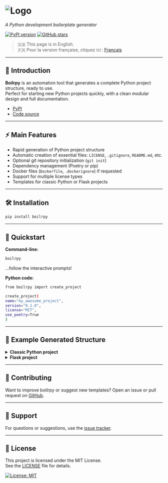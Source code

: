 # ![Logo](https://wesy.fr/img/logo-no-background.svg)

_A Python development boilerplate generator_

[![PyPI version](https://badge.fury.io/py/boilrpy.svg)](https://pypi.org/project/boilrpy/)
[![GitHub stars](https://img.shields.io/github/stars/tabodino/boilrpy?style=social)](https://github.com/tabodino/boilrpy)

> 🇬🇧 This page is in English.  
> 🇫🇷 Pour la version française, cliquez ici : [Français](fr/index.md)

---
## 🚀 Introduction

**Boilrpy** is an automation tool that generates a complete Python project structure, ready to use.  
Perfect for starting new Python projects quickly, with a clean modular design and full documentation.

- [PyPI](https://pypi.org/project/boilrpy/)
- [Code source](https://github.com/tabodino/boilrpy)

---

## ⚡ Main Features

- Rapid generation of Python project structure
- Automatic creation of essential files: `LICENSE`, `.gitignore`, `README.md`, etc.
- Optional git repository initialization (`git init`)
- Dependency management (Poetry or pip)
- Docker files (`Dockerfile`, `.dockerignore`) if requested
- Support for multiple license types
- Templates for classic Python or Flask projects

---

## 🛠️ Installation

```bash
pip install boilrpy
```

---

## 🚦 Quickstart

**Command-line:**

```bash
boilrpy
```
...follow the interactive prompts!

**Python code:**

```bash
from boilrpy import create_project

create_project(
name="my_awesome_project",
version="0.1.0",
license="MIT",
use_poetry=True
)
```

---

## 📁 Example Generated Structure

<details>
<summary><b>Classic Python project</b></summary>

```
your_project/
├── Dockerfile (if requested)
├── .dockerignore (if requested)
├── .gitignore
├── LICENSE
├── README.md
├── pyproject.toml / requirements.txt
├── main.py
└── tests/
└── init.py
```

</details>

<details>
<summary><b>Flask project</b></summary>
  
```
your_project/
├── Dockerfile (if requested)
├── .dockerignore (if requested)
├── .gitignore
├── .env
├── LICENSE
├── README.md
├── pyproject.toml / requirements.txt
├── app.py
├── static/
│ ├── css/
│ └── js/
├── templates/
│ └── base.html
│ └── index.html
└── tests/
└── init.py
```
</details>

---

## 🙌 Contributing

Want to improve boilrpy or suggest new templates? Open an issue or pull request on [GitHub](https://github.com/tabodino/boilrpy).

---

## 💬 Support

For questions or suggestions, use the [issue tracker](https://github.com/tabodino/boilrpy/issues).

---

## 📄 License

This project is licensed under the MIT License.  
See the [LICENSE](../LICENSE) file for details.

[![License: MIT](https://img.shields.io/badge/License-MIT-yellow.svg)](../LICENSE)
